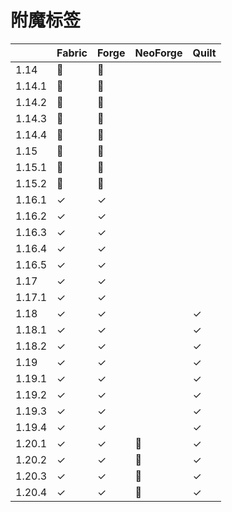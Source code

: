 # 附魔标签

|        | Fabric | Forge | NeoForge | Quilt |
|--------|--------|-------|----------|-------|
| 1.14   | 🤔     | 🤔    |          |       |
| 1.14.1 | 🤔     | 🤔    |          |       |
| 1.14.2 | 🤔     | 🤔    |          |       |
| 1.14.3 | 🤔     | 🤔    |          |       |
| 1.14.4 | 🤔     | 🤔    |          |       |
| 1.15   | 🤔     | 🤔    |          |       |
| 1.15.1 | 🤔     | 🤔    |          |       |
| 1.15.2 | 🤔     | 🤔    |          |       |
| 1.16.1 | ✓      | ✓     |          |       |
| 1.16.2 | ✓      | ✓     |          |       |
| 1.16.3 | ✓      | ✓     |          |       |
| 1.16.4 | ✓      | ✓     |          |       |
| 1.16.5 | ✓      | ✓     |          |       |
| 1.17   | ✓      | ✓     |          |       |
| 1.17.1 | ✓      | ✓     |          |       |
| 1.18   | ✓      | ✓     |          | ✓     |
| 1.18.1 | ✓      | ✓     |          | ✓     |
| 1.18.2 | ✓      | ✓     |          | ✓     |
| 1.19   | ✓      | ✓     |          | ✓     |
| 1.19.1 | ✓      | ✓     |          | ✓     |
| 1.19.2 | ✓      | ✓     |          | ✓     |
| 1.19.3 | ✓      | ✓     |          | ✓     |
| 1.19.4 | ✓      | ✓     |          | ✓     |
| 1.20.1 | ✓      | ✓     | 🚧       | ✓     |
| 1.20.2 | ✓      | ✓     | 🚧       | ✓     |
| 1.20.3 | ✓      | ✓     | 🚧       | ✓     |
| 1.20.4 | ✓      | ✓     | 🚧       | ✓     |